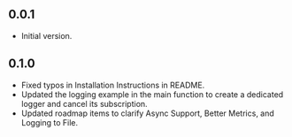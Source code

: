 ## 0.0.1

- Initial version.

## 0.1.0
- Fixed typos in Installation Instructions in README.
- Updated the logging example in the main function to create a dedicated logger and cancel its subscription.
- Updated roadmap items to clarify Async Support, Better Metrics, and Logging to File.